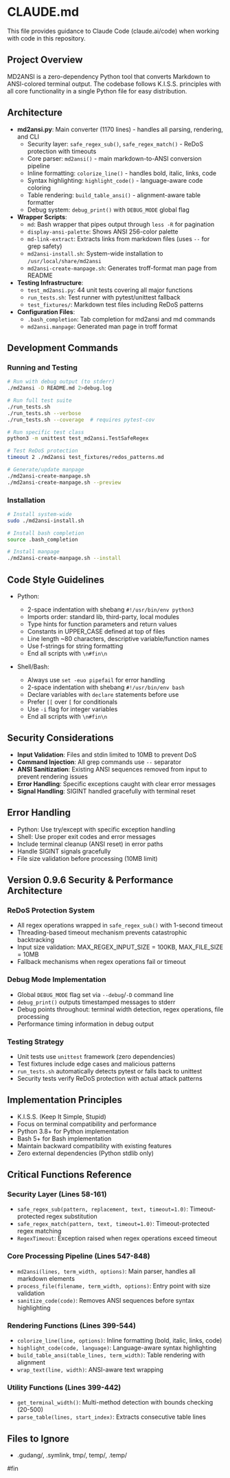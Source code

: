 # CLAUDE.md

This file provides guidance to Claude Code (claude.ai/code) when working with code in this repository.

## Project Overview
MD2ANSI is a zero-dependency Python tool that converts Markdown to ANSI-colored terminal output. The codebase follows K.I.S.S. principles with all core functionality in a single Python file for easy distribution.

## Architecture
- **md2ansi.py**: Main converter (1170 lines) - handles all parsing, rendering, and CLI
  - Security layer: `safe_regex_sub()`, `safe_regex_match()` - ReDoS protection with timeouts
  - Core parser: `md2ansi()` - main markdown-to-ANSI conversion pipeline
  - Inline formatting: `colorize_line()` - handles bold, italic, links, code
  - Syntax highlighting: `highlight_code()` - language-aware code coloring
  - Table rendering: `build_table_ansi()` - alignment-aware table formatter
  - Debug system: `debug_print()` with `DEBUG_MODE` global flag
- **Wrapper Scripts**:
  - `md`: Bash wrapper that pipes output through `less -R` for pagination
  - `display-ansi-palette`: Shows ANSI 256-color palette
  - `md-link-extract`: Extracts links from markdown files (uses `--` for grep safety)
  - `md2ansi-install.sh`: System-wide installation to `/usr/local/share/md2ansi`
  - `md2ansi-create-manpage.sh`: Generates troff-format man page from README
- **Testing Infrastructure**:
  - `test_md2ansi.py`: 44 unit tests covering all major functions
  - `run_tests.sh`: Test runner with pytest/unittest fallback
  - `test_fixtures/`: Markdown test files including ReDoS patterns
- **Configuration Files**:
  - `.bash_completion`: Tab completion for md2ansi and md commands
  - `md2ansi.manpage`: Generated man page in troff format

## Development Commands

### Running and Testing
```bash
# Run with debug output (to stderr)
./md2ansi -D README.md 2>debug.log

# Run full test suite
./run_tests.sh
./run_tests.sh --verbose
./run_tests.sh --coverage  # requires pytest-cov

# Run specific test class
python3 -m unittest test_md2ansi.TestSafeRegex

# Test ReDoS protection
timeout 2 ./md2ansi test_fixtures/redos_patterns.md

# Generate/update manpage
./md2ansi-create-manpage.sh
./md2ansi-create-manpage.sh --preview
```

### Installation
```bash
# Install system-wide
sudo ./md2ansi-install.sh

# Install bash completion
source .bash_completion

# Install manpage
./md2ansi-create-manpage.sh --install
```

## Code Style Guidelines
- Python:
  - 2-space indentation with shebang `#!/usr/bin/env python3`
  - Imports order: standard lib, third-party, local modules
  - Type hints for function parameters and return values
  - Constants in UPPER_CASE defined at top of files
  - Line length ~80 characters, descriptive variable/function names
  - Use f-strings for string formatting
  - End all scripts with `\n#fin\n`

- Shell/Bash:
  - Always use `set -euo pipefail` for error handling
  - 2-space indentation with shebang `#!/usr/bin/env bash`
  - Declare variables with `declare` statements before use
  - Prefer `[[` over `[` for conditionals
  - Use `-i` flag for integer variables
  - End all scripts with `\n#fin\n`

## Security Considerations
- **Input Validation**: Files and stdin limited to 10MB to prevent DoS
- **Command Injection**: All grep commands use `--` separator
- **ANSI Sanitization**: Existing ANSI sequences removed from input to prevent rendering issues
- **Error Handling**: Specific exceptions caught with clear error messages
- **Signal Handling**: SIGINT handled gracefully with terminal reset

## Error Handling
- Python: Use try/except with specific exception handling
- Shell: Use proper exit codes and error messages
- Include terminal cleanup (ANSI reset) in error paths
- Handle SIGINT signals gracefully
- File size validation before processing (10MB limit)

## Version 0.9.6 Security & Performance Architecture

### ReDoS Protection System
- All regex operations wrapped in `safe_regex_sub()` with 1-second timeout
- Threading-based timeout mechanism prevents catastrophic backtracking
- Input size validation: MAX_REGEX_INPUT_SIZE = 100KB, MAX_FILE_SIZE = 10MB
- Fallback mechanisms when regex operations fail or timeout

### Debug Mode Implementation
- Global `DEBUG_MODE` flag set via `--debug`/`-D` command line
- `debug_print()` outputs timestamped messages to stderr
- Debug points throughout: terminal width detection, regex operations, file processing
- Performance timing information in debug output

### Testing Strategy
- Unit tests use `unittest` framework (zero dependencies)
- Test fixtures include edge cases and malicious patterns
- `run_tests.sh` automatically detects pytest or falls back to unittest
- Security tests verify ReDoS protection with actual attack patterns

## Implementation Principles
- K.I.S.S. (Keep It Simple, Stupid)
- Focus on terminal compatibility and performance
- Python 3.8+ for Python implementation
- Bash 5+ for Bash implementation
- Maintain backward compatibility with existing features
- Zero external dependencies (Python stdlib only)

## Critical Functions Reference

### Security Layer (Lines 58-161)
- `safe_regex_sub(pattern, replacement, text, timeout=1.0)`: Timeout-protected regex substitution
- `safe_regex_match(pattern, text, timeout=1.0)`: Timeout-protected regex matching
- `RegexTimeout`: Exception raised when regex operations exceed timeout

### Core Processing Pipeline (Lines 547-848)
- `md2ansi(lines, term_width, options)`: Main parser, handles all markdown elements
- `process_file(filename, term_width, options)`: Entry point with size validation
- `sanitize_code(code)`: Removes ANSI sequences before syntax highlighting

### Rendering Functions (Lines 399-544)
- `colorize_line(line, options)`: Inline formatting (bold, italic, links, code)
- `highlight_code(code, language)`: Language-aware syntax highlighting
- `build_table_ansi(table_lines, term_width)`: Table rendering with alignment
- `wrap_text(line, width)`: ANSI-aware text wrapping

### Utility Functions (Lines 399-442)
- `get_terminal_width()`: Multi-method detection with bounds checking (20-500)
- `parse_table(lines, start_index)`: Extracts consecutive table lines

## Files to Ignore
- .gudang/, .symlink, tmp/, temp/, .temp/

#fin